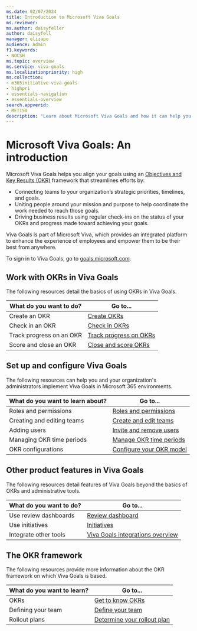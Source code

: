 ```yaml
---
ms.date: 02/07/2024
title: Introduction to Microsoft Viva Goals
ms.reviewer: 
ms.author: daisyfeller
author: daisyfell
manager: elizapo
audience: Admin
f1.keywords:
- NOCSH
ms.topic: overview
ms.service: viva-goals
ms.localizationpriority: high
ms.collection:  
- m365initiative-viva-goals  
- highpri
- essentials-navigation
- essentials-overview
search.appverid:
- MET150
description: "Learn about Microsoft Viva Goals and how it can help you organize and track individual and organizational goals."
---
```

# Microsoft Viva Goals: An introduction

Microsoft Viva Goals helps you align your goals using an  [Objectives and Key Results (OKR)](/viva/goals/get-to-know-okrs) framework that streamlines efforts by:

- Connecting teams to your organization’s strategic priorities, timelines, and goals.
- Uniting people around your mission and purpose to help coordinate the work needed to reach those goals.
- Driving business results using regular check-ins on the status of your OKRs and progress made toward achieving your goals.

Viva Goals is part of Microsoft Viva, which provides an integrated platform to enhance the experience of employees and empower them to be their best from anywhere.

To sign in to Viva Goals, go to [goals.microsoft.com](https://goals.microsoft.com/).

## Work with OKRs in Viva Goals

The following resources detail the basics of using OKRs in Viva Goals.

|What do you want to do?  |Go to...   |
|---------|---------|
|Create an OKR     |[Create OKRs](/viva/goals/creating-okrs)         |
|Check in an OKR| [Check in OKRs](/viva/goals/okr-check-ins)        |
|Track progress on an OKR| [Track progress on OKRs](/viva/goals/track-okr-progress-status)        |
|Score and close an OKR|[Close and score OKRs](/viva/goals/closing-and-scoring)       |

## Set up and configure Viva Goals

The following resources can help you and your organization's administrators implement Viva Goals in Microsoft 365 environments.

|What do you want to learn about? |Go to...  |
|---------|---------|
|Roles and permissions     |[Roles and permissions](/viva/goals/roles-permissions-in-viva-goals)         |
|Creating and editing teams     |[Create and edit teams](/viva/goals/create-and-edit-teams-and-subteams)         |
|Adding users    |[Invite and remove users](/viva/goals/inviting-and-removing-a-user)       |
|Managing OKR time periods   |[Manage OKR time periods](/viva/goals/managing-okr-time-periods)         |
|OKR configurations   |[Configure your OKR model](/viva/goals/configure-okr-model)     |

## Other product features in Viva Goals

The following resources detail features of Viva Goals beyond the basics of OKRs and administrative tools.

|What do you want to do?  |Go to...  |
|---------|---------|
|Use review dashboards     |[Review dashboard](/viva/goals/review-dashboard)         |
|Use initiatives|[Initiatives](https://support.microsoft.com/topic/create-objectives-key-results-and-initiatives-with-viva-goals-0587147d-84ed-438f-8a24-5c75f539814c#bkmk_createprojec)         |
|Integrate other tools| [Viva Goals integrations overview](/viva/goals/integrations-overview)        |

## The OKR framework

The following resources provide more information about the OKR framework on which Viva Goals is based.

|What do you want to learn?  |Go to...  |
|---------|---------|
|OKRs     |[Get to know OKRs](/viva/goals/get-to-know-okrs)        |
|Defining your team |[Define your team](/viva/goals/define-your-team) |
|Rollout plans     |[Determine your rollout plan](/viva/goals/determine-your-rollout-plan)         |
